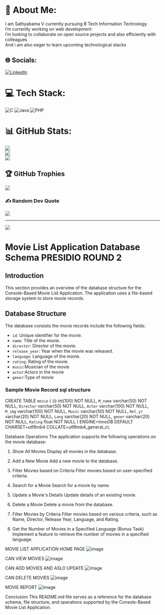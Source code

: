 # 💫 About Me:
I am Sathyabama V currently pursuing B Tech Information Technology<br>I’m currently working on web development<br>I’m looking to collaborate on open source projects and also efficiently with colleagues<br>And i am also eager to learn upcoming technological stacks


## 🌐 Socials:
[![LinkedIn](https://img.shields.io/badge/LinkedIn-%230077B5.svg?logo=linkedin&logoColor=white)](https://linkedin.com/in/https://www.linkedin.com/in/sathyabama-v-722877233) 

# 💻 Tech Stack:
![C](https://img.shields.io/badge/c-%2300599C.svg?style=for-the-badge&logo=c&logoColor=white) ![Java](https://img.shields.io/badge/java-%23ED8B00.svg?style=for-the-badge&logo=openjdk&logoColor=white) ![PHP](https://img.shields.io/badge/php-%23777BB4.svg?style=for-the-badge&logo=php&logoColor=white)
# 📊 GitHub Stats:
![](https://github-readme-stats.vercel.app/api?username=SathyabamaV29062002&theme=vue&hide_border=false&include_all_commits=true&count_private=true)<br/>
![](https://github-readme-streak-stats.herokuapp.com/?user=SathyabamaV29062002&theme=vue&hide_border=false)<br/>
![](https://github-readme-stats.vercel.app/api/top-langs/?username=SathyabamaV29062002&theme=vue&hide_border=false&include_all_commits=true&count_private=true&layout=compact)

## 🏆 GitHub Trophies
![](https://github-profile-trophy.vercel.app/?username=SathyabamaV29062002&theme=radical&no-frame=false&no-bg=true&margin-w=4)

### ✍️ Random Dev Quote
![](https://quotes-github-readme.vercel.app/api?type=horizontal&theme=radical)

---
[![](https://visitcount.itsvg.in/api?id=SathyabamaV29062002&icon=0&color=0)](https://visitcount.itsvg.in)

<!-- Proudly created with GPRM ( https://gprm.itsvg.in ) -->



# Movie List Application Database Schema PRESIDIO ROUND 2

## Introduction

This section provides an overview of the database structure for the Console-Based Movie List Application. The application uses a file-based storage system to store movie records.

## Database Structure

The database consists the movie records include the following fields:

- `id`: Unique identifier for the movie.
- `name`: Title of the movie.
- `director`: Director of the movie.
- `release_year`: Year when the movie was released.
- `language`: Language of the movie.
- `rating`: Rating of the movie.
- `music`:Musician of the movie
- `actor`:Actors in the movie
- `gener`:Type of movie

### Sample Movie Record sql structure

CREATE TABLE `movie` (
  `ID` int(100) NOT NULL,
  `M_name` varchar(50) NOT NULL,
  `Director` varchar(50) NOT NULL,
  `Actor` varchar(100) NOT NULL,
  `M_img` varchar(100) NOT NULL,
  `Music` varchar(50) NOT NULL,
  `Rel_yr` varchar(20) NOT NULL,
  `Lang` varchar(20) NOT NULL,
  `gener` varchar(20) NOT NULL,
  `Rating` float NOT NULL
) ENGINE=InnoDB DEFAULT CHARSET=utf8mb4 COLLATE=utf8mb4_general_ci;

Database Operations
The application supports the following operations on the movie database:

1. Show All Movies
Display all movies in the database.

2. Add a New Movie
Add a new movie to the database.

3. Filter Movies based on Criteria
Filter movies based on user-specified criteria.

4. Search for a Movie
Search for a movie by name.

5. Update a Movie's Details
Update details of an existing movie.

6. Delete a Movie
Delete a movie from the database.

7. Filter Movies by Criteria
Filter movies based on various criteria, such as Name, Director, Release Year, Language, and Rating.

8. Get the Number of Movies in a Specified Language (Bonus Task)
Implement a feature to retrieve the number of movies in a specified language.


MOVIE LIST APPLICATION HOME PAGE
![image](https://github.com/SathyabamaV29062002/Movie-list-application-Backend/assets/121182083/ed96899f-e2c9-4430-8009-66ed8ba52930)

CAN VIEW MOVIES
![image](https://github.com/SathyabamaV29062002/Movie-list-application-Backend/assets/121182083/fc1e355d-e2ae-4dd7-b2af-bf57df5f375c)

CAN ADD MOVIES AND ASLO UPDATE
![image](https://github.com/SathyabamaV29062002/Movie-list-application-Backend/assets/121182083/e00aea59-944b-4611-ae31-428ceab4819a)

CAN DELETE MOVIES
![image](https://github.com/SathyabamaV29062002/Movie-list-application-Backend/assets/121182083/ca19b218-2061-44b1-876b-307325ca19dd)

MOVIE REPORT
![image](https://github.com/SathyabamaV29062002/Movie-list-application-Backend/assets/121182083/8dd4b862-2816-4487-a6b1-af8308c621d6)




Conclusion
This README.md file serves as a reference for the database schema, file structure, and operations supported by the Console-Based Movie List Application.
